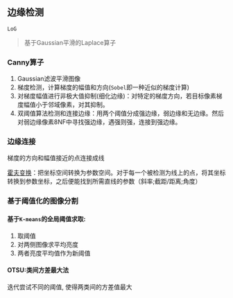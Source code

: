 ## 边缘检测

`LoG`
> 基于Gaussian平滑的Laplace算子


### Canny算子
1. Gaussian滤波平滑图像
2. 梯度检测，计算梯度的幅值和方向(`Sobel`即一种近似的梯度计算)
3. 对梯度幅值进行非极大值抑制(细化边缘)：对特定的梯度方向，若目标像素梯度幅值小于邻域像素，对其抑制。
4. 双阈值算法检测和连接边缘：用两个阈值分成强边缘，弱边缘和无边缘。然后对弱边缘像素8NF中寻找强边缘，遇强则强，连接到强边缘。
### 边缘连接
梯度的方向和幅值接近的点连接成线

[霍夫变换](https://zh.wikipedia.org/wiki/%E9%9C%8D%E5%A4%AB%E5%8F%98%E6%8D%A2)：把坐标空间转换为参数空间。对于每一个被检测为线上的点，将其坐标转换到参数坐标，之后便能找到所需直线的参数（斜率;截距/距离;角度）

### 基于阈值化的图像分割
#### 基于`K-means`的全局阈值求取:
1. 取阈值
2. 对两侧图像求平均亮度
3. 两者亮度平均值作为新阈值
#### OTSU:类间方差最大法
迭代尝试不同的阈值, 使得两类间的方差值最大